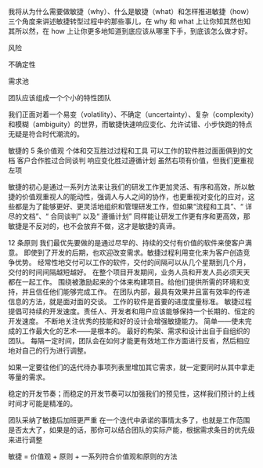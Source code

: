 我将从为什么需要做敏捷（why）、什么是敏捷（what）和怎样推进敏捷（how）三个角度来讲述敏捷转型过程中的那些事儿，在 why 和 what 上让你知其然也知其所以然，在 how 上让你更多地知道到底应该从哪里下手，到底该怎么做才好。

风险

不确定性

需求池

团队应该组成一个个小的特性团队

我们正面对着一个易变（volatility）、不确定（uncertainty）、复杂（complexity）和模糊（ambiguity）的世界，而敏捷快速响应变化、允许试错、小步快跑的特点无疑是符合时代潮流的。

敏捷的 5 条价值观
个体和交互胜过过程和工具
可以工作的软件胜过面面俱到的文档
客户合作胜过合同谈判
响应变化胜过遵循计划
虽然右项有价值，但我们更重视左项

敏捷的初心是通过一系列方法来让我们的研发工作更加灵活、有序和高效，所以敏捷的价值观重视人的能动性，强调人与人之间的协作，也更重视对变化的应对，这些都是为了能够更好、更灵活地组织和管理研发工作，但如果“流程和工具”、“ 详尽的文档”、“ 合同谈判” 以及“ 遵循计划” 同样能让研发工作更有序和更高效，那敏捷是不反对的，也不会放弃不做，这才是敏捷的真谛。

12 条原则
我们最优先要做的是通过尽早的、持续的交付有价值的软件来使客户满意。
即使到了开发的后期，也欢迎改变需求。敏捷过程利用变化来为客户创造竞争优势。
经常性地交付可以工作的软件，交付的间隔可以从几个星期到几个月，交付的时间间隔越短越好。
在整个项目开发期间，业务人员和开发人员必须天天都在一起工作。
围绕被激励起来的个体来构建项目。给他们提供所需的环境和支持，并且信任他们能够完成工作。
在团队内部，最具有效果并且富有效率的传递信息的方法，就是面对面的交谈。
工作的软件是首要的进度度量标准。
敏捷过程提倡可持续的开发速度。责任人、开发者和用户应该能够保持一个长期的、恒定的开发速度。
不断地关注优秀的技能和好的设计会增强敏捷能力。
简单——使未完成的工作最大化的艺术——是根本的。
最好的构架、需求和设计出自于自组织的团队。
每隔一定时间，团队会在如何才能更有效地工作方面进行反省，然后相应地对自己的行为进行调整。

如果一定要往他们的迭代待办事项列表里增加其它需求，就一定要同时从其中拿走等量的需求。

稳定的开发节奏；而稳定的开发节奏可以加强我们的预见性，这样我们预计的上线时间才可能是精准的。

团队采纳了敏捷后加班更严重
在一个迭代中承诺的事情太多了，也就是工作范围是否太大了，如果是的话，那你可以结合团队的实际产能，根据需求条目的优先级来进行调整

敏捷 = 价值观 + 原则 + 一系列符合价值观和原则的方法
